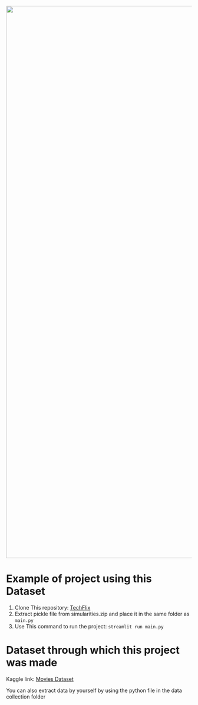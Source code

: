 <img src="https://i.ibb.co/GQGpxY6/Screenshot-2024-04-13-230003.png" align="center" width='1500px'></img>

# Example of project using this Dataset
   1. Clone This repository: [TechFlix](https://github.com/ishanluhani/TechFlix)
   2. Extract pickle file from simularities.zip and place it in the same folder as `main.py`
   3. Use This command to run the project: `streamlit run main.py`

# Dataset through which this project was made
   Kaggle link: [Movies Dataset](https://www.kaggle.com/datasets/ishanluhani/indian-and-american-movies-1970-2023)

   You can also extract data by yourself by using the python file in the data collection folder
